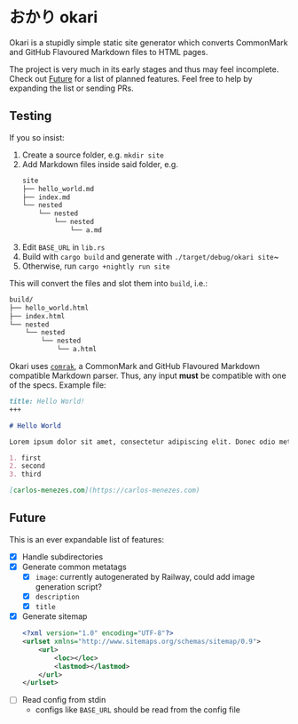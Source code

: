 # おかり okari

Okari is a stupidly simple static site generator which converts CommonMark and GitHub Flavoured Markdown files to HTML pages.

The project is very much in its early stages and thus may feel incomplete. Check out [Future](#future) for a list of planned features. Feel free to help by expanding the list or sending PRs.

## Testing

If you so insist:

1. Create a source folder, e.g. `mkdir site`
2. Add Markdown files inside said folder, e.g.
   ```sh
   site
   ├── hello_world.md
   ├── index.md
   └── nested
       └── nested
           └── nested
               └── a.md
   ```
3. Edit `BASE_URL` in `lib.rs`
4. Build with `cargo build` and generate with `./target/debug/okari site`~
5. Otherwise, run `cargo +nightly run site`

This will convert the files and slot them into `build`, i.e.:

```sh
build/
├── hello_world.html
├── index.html
└── nested
    └── nested
        └── nested
            └── a.html
```

Okari uses [`comrak`](https://docs.rs/comrak/latest/comrak/), a CommonMark and GitHub Flavoured Markdown compatible Markdown parser. Thus, any input **must** be compatible with one of the specs. Example file:

```md
title: Hello World!
+++

# Hello World

Lorem ipsum dolor sit amet, consectetur adipiscing elit. Donec odio metus, facilisis sed ipsum nec, consectetur laoreet augue. Ut vitae consequat ligula.

1. first
2. second
3. third

[carlos-menezes.com](https://carlos-menezes.com)
```

## Future

This is an ever expandable list of features:

- [x] Handle subdirectories
- [x] Generate common metatags
  - [x] `image`: currently autogenerated by Railway, could add image generation script?
  - [x] `description`
  - [x] `title`
- [x] Generate sitemap
  ```xml
  <?xml version="1.0" encoding="UTF-8"?>
  <urlset xmlns="http://www.sitemaps.org/schemas/sitemap/0.9">
      <url>
          <loc></loc>
          <lastmod></lastmod>
      </url>
  </urlset>
  ```
- [ ] Read config from stdin
    - configs like `BASE_URL` should be read from the config file